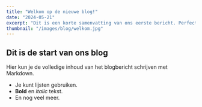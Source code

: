 ```yaml
---
title: "Welkom op de nieuwe blog!"
date: "2024-05-21"
excerpt: "Dit is een korte samenvatting van ons eerste bericht. Perfect voor de overzichtspagina."
thumbnail: "/images/blog/welkom.jpg"
---
```


## Dit is de start van ons blog

Hier kun je de volledige inhoud van het blogbericht schrijven met Markdown.

- Je kunt lijsten gebruiken.
- **Bold** en _italic_ tekst.
- En nog veel meer.
